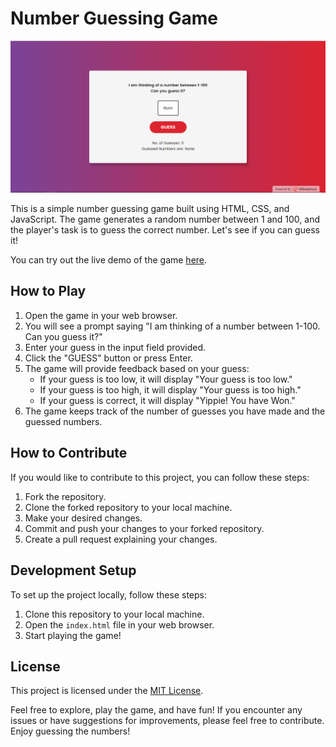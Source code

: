 # Number Guessing Game

![NumGuess](NumGuess.png)

This is a simple number guessing game built using HTML, CSS, and JavaScript. The game generates a random number between 1 and 100, and the player's task is to guess the correct number. Let's see if you can guess it!

You can try out the live demo of the game [here](https://calnum.000webhostapp.com/NumberGuessing/index.html).

## How to Play

1. Open the game in your web browser.
2. You will see a prompt saying "I am thinking of a number between 1-100. Can you guess it?"
3. Enter your guess in the input field provided.
4. Click the "GUESS" button or press Enter.
5. The game will provide feedback based on your guess:
   - If your guess is too low, it will display "Your guess is too low."
   - If your guess is too high, it will display "Your guess is too high."
   - If your guess is correct, it will display "Yippie! You have Won."
6. The game keeps track of the number of guesses you have made and the guessed numbers.

## How to Contribute

If you would like to contribute to this project, you can follow these steps:

1. Fork the repository.
2. Clone the forked repository to your local machine.
3. Make your desired changes.
4. Commit and push your changes to your forked repository.
5. Create a pull request explaining your changes.

## Development Setup

To set up the project locally, follow these steps:

1. Clone this repository to your local machine.
2. Open the `index.html` file in your web browser.
3. Start playing the game!

## License

This project is licensed under the [MIT License](LICENSE).

Feel free to explore, play the game, and have fun! If you encounter any issues or have suggestions for improvements, please feel free to contribute. Enjoy guessing the numbers!
